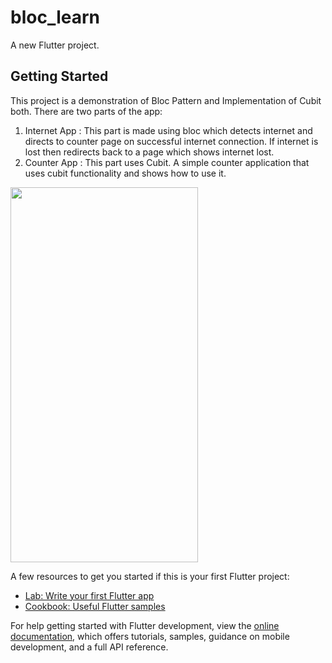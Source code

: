 # bloc_learn

A new Flutter project.

## Getting Started

This project is a demonstration of Bloc Pattern and Implementation of Cubit both. 
There are two parts of the app:
1. Internet App : This part is made using bloc which detects internet and directs to counter page on successful internet connection. If internet is lost then redirects back to a page which shows internet lost.
2. Counter App : This part uses Cubit. A simple counter application that uses cubit functionality and shows how to use it.

<img src="https://github.com/jayesh-github/bloc_learn/blob/master/bloc_implementation.gif" width="300" height="600">

A few resources to get you started if this is your first Flutter project:

- [Lab: Write your first Flutter app](https://docs.flutter.dev/get-started/codelab)
- [Cookbook: Useful Flutter samples](https://docs.flutter.dev/cookbook)

For help getting started with Flutter development, view the
[online documentation](https://docs.flutter.dev/), which offers tutorials,
samples, guidance on mobile development, and a full API reference.
